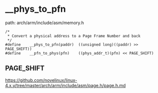 __phys_to_pfn
========================================

path: arch/arm/include/asm/memory.h
```
/*
 * Convert a physical address to a Page Frame Number and back
 */
#define    __phys_to_pfn(paddr)  ((unsigned long)((paddr) >> PAGE_SHIFT))
#define    __pfn_to_phys(pfn)    ((phys_addr_t)(pfn) << PAGE_SHIFT)
```

PAGE_SHIFT
----------------------------------------

https://github.com/novelinux/linux-4.x.y/tree/master/arch/arm/include/asm/page.h/page.h.md
